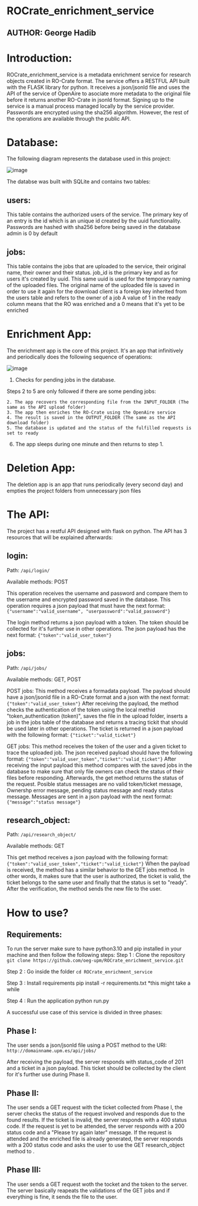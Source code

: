 # ROCrate_enrichment_service
## AUTHOR: George Hadib

# Introduction:
ROCrate_enrichment_service is a metadata enrichment service for research objects created in RO-Crate format. The service offers a RESTFUL API built with the FLASK library for python. It receives a json/jsonld file and uses the API of the service of OpenAire to asociate more metadata to the original file before it returns another RO-Crate in jsonld format. Signing up to the service is a manual process managed locally by the service provider. Passwords are encrypted using the sha256 algorithm. However, the rest of the operations are available through the public API.

# Database:
The following diagram represents the database used in this project:

![image](https://user-images.githubusercontent.com/17781274/172913965-6cac0d06-232d-4b74-9806-18e1df234d89.png)

The databse was built with SQLite and contains two tables:
## users:
This table contains the authorized users of the service. The primary key of an entry is the id which is an unique id created by the uuid functionality.
Passwords are hashed with sha256 before being saved in the database
admin is 0 by default

## jobs:
This table contains the jobs that are uploaded to the service, their original name, their owner and their status.
job_id is the primary key and as for users it's created by uuid. This same uuid is used for the temporary naming of the uploaded files.
The original name of the uploaded file is saved in order to use it again for the download
client is a foreign key inherited from the users table and refers to the owner of a job
A value of 1 in the ready column means that the RO was enriched and a 0 means that it's yet to be enriched

# Enrichment App:
The enrichment app is the core of this project. It's an app that infinitively and periodically does the following sequence of operations:

![image](https://user-images.githubusercontent.com/17781274/172907425-faf5dcce-1f43-41df-b6f3-228f088ac7a6.png)


1. Checks for pending jobs in the database.

  Steps 2 to 5 are only followed if there are some pending jobs:
  
    2. The app recovers the corresponding file from the INPUT_FOLDER (The same as the API upload folder)
    3. The app then enriches the RO-Crate using the OpenAire service
    4. The result is saved in the OUTPUT_FOLDER (The same as the API download folder)
    5. The database is updated and the status of the fulfilled requests is set to ready
 6. The app sleeps during one minute and then returns to step 1.

# Deletion App:
The deletion app is an app that runs periodically (every second day) and empties the project folders from unnecessary json files

# The API:
The project has a restful API designed with flask on python. The API has 3 resources that will be explained afterwards:

## login:
Path: `/api/login/`

Available methods: POST

This operation receives the username and password and compare them to the username and encrypted password saved in the database. This operation requires a json payload that must have the next format:
`{"username":"valid_username", "userpassword":"valid_password"}`

The login method returns a json payload with a token. The token should be collected for it's further use in other operations. The json payload has the next format:
`{"token":"valid_user_token"}`

## jobs:
Path: `/api/jobs/`

Available methods: GET, POST

POST jobs:
This method receives a formadata payload. The payload should have a json/jsonld file in a RO-Crate format and a json with the next format:
`{"token":"valid_user_token"}`
After receiving the payload, the method checks the authentication of the token using the local methid "token_authentication (token)", saves the file in the upload folder, inserts a job in the jobs table of the database and returns a tracing tickit that should be used later in other operations. The ticket is returned in a json payload with the following format:
`{"ticket":"valid_ticket"}`

GET jobs:
This method receives the token of the user and a given ticket to trace the uploaded job. The json received payload should have the following format:
`{"token":"valid_user_token","ticket":"valid_ticket"}`
After receiving the input payload this method compares with the saved jobs in the database to make sure that only file owners can check the status of their files before responding. Afterwards, the get method returns the status of the request. Posible status messages are no valid token/ticket message, Ownershp error message, pending status message and ready status message. Messages are sent in a json payload with the next format:
`{"message":"status message"}`

## research_object:
Path: `/api/research_object/`

Available methods: GET

This get method receives a json payload with the following format:
`{"token":"valid_user_token","ticket":"valid_ticket"}`
When the payload is received, the method has a similar behavior to the GET jobs method. In other words, it makes sure that the user is authorized, the ticket is valid, the ticket belongs to the same user and finally that the status is set to "ready". After the verification, the method sends the new file to the user.


# How to use?
## Requirements:
To run the server make sure to have python3.10 and pip installed in your machine and then follow the following steps:
Step 1 : Clone the repository
`git clone https://github.com/oeg-upm/ROCrate_enrichment_service.git`

Step 2 : Go inside the folder
`cd ROCrate_enrichment_service`

Step 3 : Install requirements
pip install -r requirements.txt *this might take a while

Step 4 : Run the application
python run.py



A successful use case of this service is divided in three phases:

## Phase I:
The user sends a json/jsonld file using a POST method to the URI:
`http://domainname.upm.es/api/jobs/`

After receiving the payload, the server responds with status_code of 201 and a ticket in a json payload. This ticket should be collected by the client for it's further use during Phase II.


## Phase II:
The user sends a GET request with the ticket collected from Phase I, the server checks the status of the request involved and responds due to the found results. If the ticket is invalid, the server responds with a 400 status code. If the request is yet to be attended, the server responds with a 200 status code and a "Please try again later" message. If the request is attended and the enriched file is already generated, the server responds with a 200 status code and asks the user to use the GET research_object method to .

## Phase III:
The user sends a GET request woth the tocket and the token to the server. The server basically reapeats the validations of the GET jobs and if everything is fine, it sends the file to the user.


